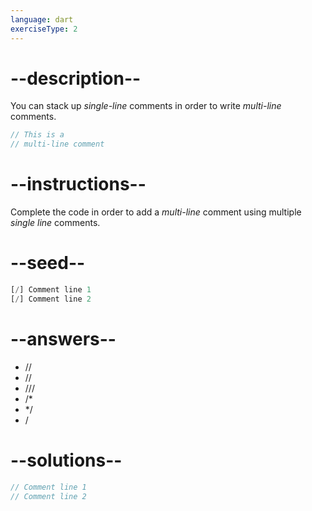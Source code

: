 ```yaml
---
language: dart
exerciseType: 2
---
```


# --description--

You can stack up _single-line_ comments in order to write _multi-line_ comments.
```dart
// This is a
// multi-line comment
```

# --instructions--

Complete the code in order to add a _multi-line_ comment using multiple _single line_ comments.

# --seed--

```dart
[/] Comment line 1
[/] Comment line 2
```

# --answers--

- //
- //
- ///
- /*
- */ 
- /

# --solutions--

```dart
// Comment line 1
// Comment line 2
```

